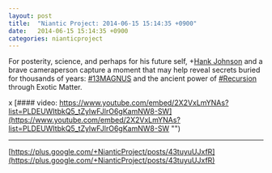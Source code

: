 ```yaml
---
layout: post
title:  "Niantic Project: 2014-06-15 15:14:35 +0900"
date:   2014-06-15 15:14:35 +0900
categories: nianticproject
---
```

For posterity, science, and perhaps for his future self, +[Hank Johnson](https://plus.google.com/117792105926525258257 "") and a brave cameraperson capture a moment that may help reveal secrets buried for thousands of years: [#13MAGNUS](https://plus.google.com/s/%2313MAGNUS "") and the ancient power of [#Recursion](https://plus.google.com/s/%23Recursion "") through Exotic Matter.

x
[#### video: https://www.youtube.com/embed/2X2VxLmYNAs?list=PLDEUWItbkQ5_tZylwFJlrO6gKamNW8-SW](https://www.youtube.com/embed/2X2VxLmYNAs?list=PLDEUWItbkQ5_tZylwFJlrO6gKamNW8-SW "")
- - -
[https://plus.google.com/+NianticProject/posts/43tuyuUJxfR](https://plus.google.com/+NianticProject/posts/43tuyuUJxfR)
